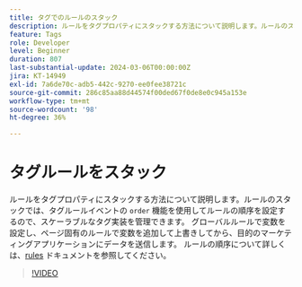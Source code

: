 ```yaml
---
title: タグでのルールのスタック
description: ルールをタグプロパティにスタックする方法について説明します。ルールのスタックでは、タグルールイベントの順序機能を使用してルールを順序付けするので、スケーラブルなタグ実装を管理できます。
feature: Tags
role: Developer
level: Beginner
duration: 807
last-substantial-update: 2024-03-06T00:00:00Z
jira: KT-14949
exl-id: 7a6de70c-adb5-442c-9270-ee0fee38721c
source-git-commit: 286c85aa88d44574f00ded67f0de8e0c945a153e
workflow-type: tm+mt
source-wordcount: '98'
ht-degree: 36%

---
```


# タグルールをスタック

ルールをタグプロパティにスタックする方法について説明します。ルールのスタックでは、タグルールイベントの `order` 機能を使用してルールの順序を設定するので、スケーラブルなタグ実装を管理できます。 グローバルルールで変数を設定し、ページ固有のルールで変数を追加して上書きしてから、目的のマーケティングアプリケーションにデータを送信します。 ルールの順序について詳しくは、[rules](https://experienceleague.adobe.com/docs/experience-platform/tags/ui/rules.html?lang=ja#rule-ordering) ドキュメントを参照してください。

>[!VIDEO](https://video.tv.adobe.com/v/3454028/?learn=on&enablevpops&captions=jpn)
